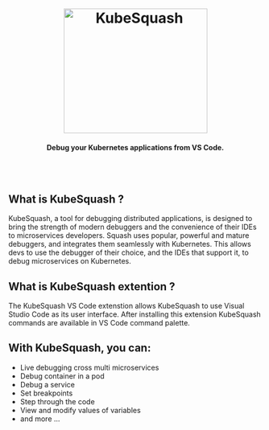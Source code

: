 <h1 align="center">
    <img src="https://i.imgur.com/zQFbeXi.png" alt="KubeSquash" width="285" height="248">
 </h1>

<h4 align="center">Debug your Kubernetes applications from VS Code.</h4>
<BR><BR>

## What is KubeSquash ?
KubeSquash, a tool for debugging distributed applications, is designed to bring the strength of modern debuggers and the convenience of their IDEs to microservices developers. Squash uses popular, powerful and mature debuggers, and integrates them seamlessly with Kubernetes. This allows devs to use the debugger of their choice, and the IDEs that support it, to debug microservices on Kubernetes.

## What is KubeSquash extention ?
The KubeSquash VS Code extenstion allows KubeSquash to use Visual Studio Code as its user interface. 
After installing this extension KubeSquash commands are available in VS Code command palette. 

## With KubeSquash, you can:
* Live debugging cross multi microservices
* Debug container in a pod
* Debug a service
* Set breakpoints
* Step through the code
* View and modify values of variables
* and more ...

